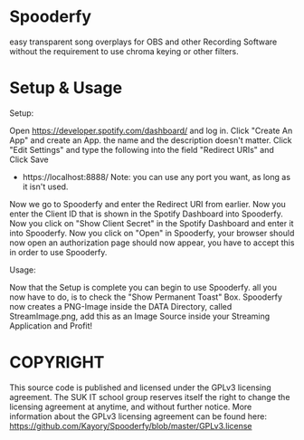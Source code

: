 ﻿# Spooderfy
easy transparent song overplays for OBS and other Recording Software without the requirement to use chroma keying or other filters.

# Setup & Usage

Setup:

Open https://developer.spotify.com/dashboard/ and log in.
Click "Create An App" and create an App. the name and the description doesn't matter.
Click "Edit Settings" and type the following into the field "Redirect URIs" and Click Save
 - https://localhost:8888/
 Note: you can use any port you want, as long as it isn't used.

Now we go to Spooderfy and enter the Redirect URI from earlier.
Now you enter the Client ID that is shown in the Spotify Dashboard into Spooderfy.
Now you click on "Show Client Secret" in the Spotify Dashboard and enter it into Spooderfy.
Now you click on "Open" in Spooderfy, your browser should now open an authorization page should now appear, you have to accept this in order to use Spooderfy.

Usage:

Now that the Setup is complete you can begin to use Spooderfy. all you now have to do, is to check the "Show Permanent Toast" Box. Spooderfy now creates a PNG-Image inside the DATA Directory, called StreamImage.png, add this as an Image Source inside your Streaming Application and Profit!

# COPYRIGHT
This source code is published and licensed under the GPLv3 licensing agreement.
The SUK IT school group reserves itself the right to change the licensing agreement at anytime, and without further notice.
More information about the GPLv3 licensing agreement can be found here: https://github.com/Kayory/Spooderfy/blob/master/GPLv3.license